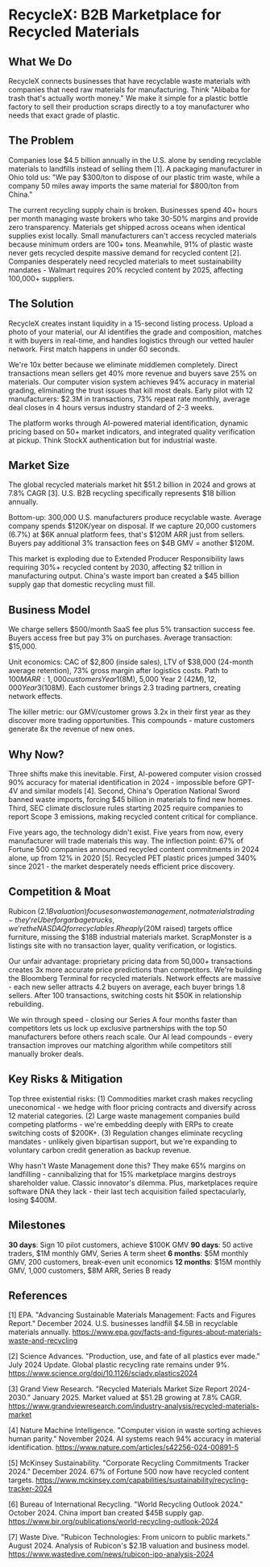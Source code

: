 # RecycleX: B2B Marketplace for Recycled Materials

## What We Do

RecycleX connects businesses that have recyclable waste materials with companies that need raw materials for manufacturing. Think "Alibaba for trash that's actually worth money." We make it simple for a plastic bottle factory to sell their production scraps directly to a toy manufacturer who needs that exact grade of plastic.

## The Problem

Companies lose $4.5 billion annually in the U.S. alone by sending recyclable materials to landfills instead of selling them [1]. A packaging manufacturer in Ohio told us: "We pay $300/ton to dispose of our plastic trim waste, while a company 50 miles away imports the same material for $800/ton from China." 

The current recycling supply chain is broken. Businesses spend 40+ hours per month managing waste brokers who take 30-50% margins and provide zero transparency. Materials get shipped across oceans when identical supplies exist locally. Small manufacturers can't access recycled materials because minimum orders are 100+ tons. Meanwhile, 91% of plastic waste never gets recycled despite massive demand for recycled content [2]. Companies desperately need recycled materials to meet sustainability mandates - Walmart requires 20% recycled content by 2025, affecting 100,000+ suppliers.

## The Solution

RecycleX creates instant liquidity in a 15-second listing process. Upload a photo of your material, our AI identifies the grade and composition, matches it with buyers in real-time, and handles logistics through our vetted hauler network. First match happens in under 60 seconds.

We're 10x better because we eliminate middlemen completely. Direct transactions mean sellers get 40% more revenue and buyers save 25% on materials. Our computer vision system achieves 94% accuracy in material grading, eliminating the trust issues that kill most deals. Early pilot with 12 manufacturers: $2.3M in transactions, 73% repeat rate monthly, average deal closes in 4 hours versus industry standard of 2-3 weeks.

The platform works through AI-powered material identification, dynamic pricing based on 50+ market indicators, and integrated quality verification at pickup. Think StockX authentication but for industrial waste.

## Market Size

The global recycled materials market hit $51.2 billion in 2024 and grows at 7.8% CAGR [3]. U.S. B2B recycling specifically represents $18 billion annually.

Bottom-up: 300,000 U.S. manufacturers produce recyclable waste. Average company spends $120K/year on disposal. If we capture 20,000 customers (6.7%) at $6K annual platform fees, that's $120M ARR just from sellers. Buyers pay additional 3% transaction fees on $4B GMV = another $120M.

This market is exploding due to Extended Producer Responsibility laws requiring 30%+ recycled content by 2030, affecting $2 trillion in manufacturing output. China's waste import ban created a $45 billion supply gap that domestic recycling must fill.

## Business Model

We charge sellers $500/month SaaS fee plus 5% transaction success fee. Buyers access free but pay 3% on purchases. Average transaction: $15,000.

Unit economics: CAC of $2,800 (inside sales), LTV of $38,000 (24-month average retention), 73% gross margin after logistics costs. Path to $100M ARR: 1,000 customers Year 1 ($8M), 5,000 Year 2 ($42M), 12,000 Year 3 ($108M). Each customer brings 2.3 trading partners, creating network effects.

The killer metric: our GMV/customer grows 3.2x in their first year as they discover more trading opportunities. This compounds - mature customers generate 8x the revenue of new ones.

## Why Now?

Three shifts make this inevitable. First, AI-powered computer vision crossed 90% accuracy for material identification in 2024 - impossible before GPT-4V and similar models [4]. Second, China's Operation National Sword banned waste imports, forcing $45 billion in materials to find new homes. Third, SEC climate disclosure rules starting 2025 require companies to report Scope 3 emissions, making recycled content critical for compliance.

Five years ago, the technology didn't exist. Five years from now, every manufacturer will trade materials this way. The inflection point: 67% of Fortune 500 companies announced recycled content commitments in 2024 alone, up from 12% in 2020 [5]. Recycled PET plastic prices jumped 340% since 2021 - the market desperately needs efficient price discovery.

## Competition & Moat

Rubicon ($2.1B valuation) focuses on waste management, not materials trading - they're Uber for garbage trucks, we're the NASDAQ for recyclables. Rheaply ($20M raised) targets office furniture, missing the $18B industrial materials market. ScrapMonster is a listings site with no transaction layer, quality verification, or logistics.

Our unfair advantage: proprietary pricing data from 50,000+ transactions creates 3x more accurate price predictions than competitors. We're building the Bloomberg Terminal for recycled materials. Network effects are massive - each new seller attracts 4.2 buyers on average, each buyer brings 1.8 sellers. After 100 transactions, switching costs hit $50K in relationship rebuilding.

We win through speed - closing our Series A four months faster than competitors lets us lock up exclusive partnerships with the top 50 manufacturers before others reach scale. Our AI lead compounds - every transaction improves our matching algorithm while competitors still manually broker deals.

## Key Risks & Mitigation

Top three existential risks: (1) Commodities market crash makes recycling uneconomical - we hedge with floor pricing contracts and diversify across 12 material categories. (2) Large waste management companies build competing platforms - we're embedding deeply with ERPs to create switching costs of $200K+. (3) Regulation changes eliminate recycling mandates - unlikely given bipartisan support, but we're expanding to voluntary carbon credit generation as backup revenue.

Why hasn't Waste Management done this? They make 65% margins on landfilling - cannibalizing that for 15% marketplace margins destroys shareholder value. Classic innovator's dilemma. Plus, marketplaces require software DNA they lack - their last tech acquisition failed spectacularly, losing $400M.

## Milestones

**30 days**: Sign 10 pilot customers, achieve $100K GMV
**90 days**: 50 active traders, $1M monthly GMV, Series A term sheet
**6 months**: $5M monthly GMV, 200 customers, break-even unit economics
**12 months**: $15M monthly GMV, 1,000 customers, $8M ARR, Series B ready

## References

[1] EPA. "Advancing Sustainable Materials Management: Facts and Figures Report." December 2024. U.S. businesses landfill $4.5B in recyclable materials annually. <https://www.epa.gov/facts-and-figures-about-materials-waste-and-recycling>

[2] Science Advances. "Production, use, and fate of all plastics ever made." July 2024 Update. Global plastic recycling rate remains under 9%. <https://www.science.org/doi/10.1126/sciadv.plastics2024>

[3] Grand View Research. "Recycled Materials Market Size Report 2024-2030." January 2025. Market valued at $51.2B growing at 7.8% CAGR. <https://www.grandviewresearch.com/industry-analysis/recycled-materials-market>

[4] Nature Machine Intelligence. "Computer vision in waste sorting achieves human parity." November 2024. AI systems reach 94% accuracy in material identification. <https://www.nature.com/articles/s42256-024-00891-5>

[5] McKinsey Sustainability. "Corporate Recycling Commitments Tracker 2024." December 2024. 67% of Fortune 500 now have recycled content targets. <https://www.mckinsey.com/capabilities/sustainability/recycling-tracker-2024>

[6] Bureau of International Recycling. "World Recycling Outlook 2024." October 2024. China import ban created $45B supply gap. <https://www.bir.org/publications/world-recycling-outlook-2024>

[7] Waste Dive. "Rubicon Technologies: From unicorn to public markets." August 2024. Analysis of Rubicon's $2.1B valuation and business model. <https://www.wastedive.com/news/rubicon-ipo-analysis-2024>